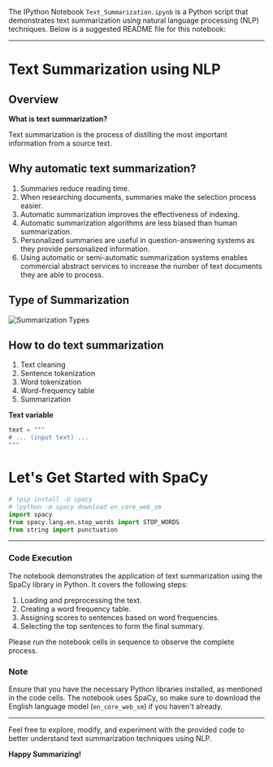 The IPython Notebook `Text_Summarization.ipynb` is a Python script that demonstrates text summarization using natural language processing (NLP) techniques. Below is a suggested README file for this notebook:

---

# Text Summarization using NLP

## Overview

**What is text summarization?**

Text summarization is the process of distilling the most important information from a source text.

## Why automatic text summarization?

1. Summaries reduce reading time.
2. When researching documents, summaries make the selection process easier.
3. Automatic summarization improves the effectiveness of indexing.
4. Automatic summarization algorithms are less biased than human summarization.
5. Personalized summaries are useful in question-answering systems as they provide personalized information.
6. Using automatic or semi-automatic summarization systems enables commercial abstract services to increase the number of text documents they are able to process.

## Type of Summarization

![Summarization Types](https://drive.google.com/uc?id=1AqwSGEpi3vzAOLVt_5XXRXokZHvcn43B)

## How to do text summarization

1. Text cleaning
2. Sentence tokenization
3. Word tokenization
4. Word-frequency table
5. Summarization

**Text variable**

```python
text = """
# ... (input text) ...
"""
```

# Let's Get Started with SpaCy

```python
# !pip install -U spacy
# !python -m spacy download en_core_web_sm
import spacy
from spacy.lang.en.stop_words import STOP_WORDS
from string import punctuation
```

---

### Code Execution

The notebook demonstrates the application of text summarization using the SpaCy library in Python. It covers the following steps:

1. Loading and preprocessing the text.
2. Creating a word frequency table.
3. Assigning scores to sentences based on word frequencies.
4. Selecting the top sentences to form the final summary.

Please run the notebook cells in sequence to observe the complete process.

### Note

Ensure that you have the necessary Python libraries installed, as mentioned in the code cells. The notebook uses SpaCy, so make sure to download the English language model (`en_core_web_sm`) if you haven't already.

---

Feel free to explore, modify, and experiment with the provided code to better understand text summarization techniques using NLP.

**Happy Summarizing!**
